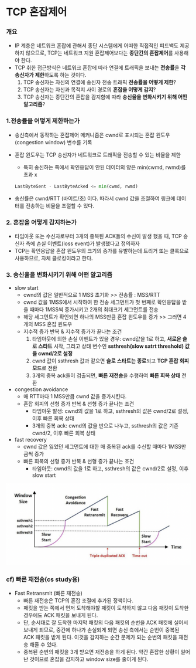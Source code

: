 # TCP 혼잡제어

### 개요

- IP 계층은 네트워크 혼잡에 관해서 종단 시스템에게 어떠한 직접적인 피드백도 제공하지 않으므로, TCP는 네트워크 지원 혼잡제어보다는 **종단간의 혼잡제어**를 사용해야 한다.
- TCP 취한 접근방식은 네트워크 혼잡에 따라 연결에 트래픽을 보내는 **전송률**을 **각 송신자가 제한**하도록 하는 것이다.
    1. TCP 송신자는 자신의 연결에 송신자 전송 트래픽 **전송률을 어떻게 제한**?
    2. TCP 송신자는 자신과 목적지 사이 경로의 **혼잡을 어떻게 감지**?
    3. TCP 송신자는 종단간의 혼잡을 감지함에 따라 **송신율을 변화시키기 위해 어떤 알고리즘**?

### 1.전송률을 어떻게 제한하는가

- 송신측에서 동작하는 혼잡제어 메커니즘은 cwnd로 표시되는 혼잡 윈도우(congestion window) 변수를 기록
- 혼잡 윈도우는 TCP 송신자가 네트워크로 트래픽을 전송할 수 있는 비율을 제한
    - 특히 송신하는 쪽에서 확인응답이 안된 데이터의 양은 min(cwmd, rwmd)를 초과 x

    ```python
    LastByteSent - LastByteAcked <= min(cwmd, rwmd)
    ```

- 송신률은 cwnd/RTT (바이트/초) 이다. 따라서 cwnd 값을 조절하여 링크에 데이터를 전송하는 비율을 조절할 수 있다.

### 2.  혼잡을 어떻게 감지하는가

- 타임아웃 또는 수신자로부터 3개의 중복된 ACK들의 수신이 발생 했을 때, TCP 송신자 측에 손실 이벤트(loss event)가 발생했다고 정의하자
- TCP는 확인응답을 혼잡 윈도우의 크기의 증가를 유발하는데 트리거 또는 클록으로 사용하므로, 자체 클로킹이라고 한다.

### 3. 송신율을 변화시키기 위해 어떤 알고리즘

- slow start
    - cwnd의 값은 일반적으로 1 MSS 초기화 >> 전송률 : MSS/RTT
    - cwnd 값을 1MSS에서 시작하여 한 전송 세그먼트가 첫 번째로 확인응답을 받을 때마다 1MSS씩 증가시키고 2개의 최대크기 세그먼트를 전송
    - 해당 세그먼트가 확인되면 하나의 MSS만큼 혼잡 윈도우를 증가 >> 그러면 4개의 MSS 혼잡 윈도우
    - 지수적 증가 반복 & 지수적 증가가 끝나는 조건
        1. 타임아웃에 의한 손실 이벤트가 있을 경우: cwnd값을 1로 하고, **새로운 슬로 스타트** 시작, 그리고 상태 변수인 **ssthresh(slow satrt threshold) 값을 cwnd/2로 설정**
        2. cwnd 값이 ssthresh 값과 같으면 **슬로 스타트는 종료**되고 **TCP 혼잡 회피 모드**로 전환 
        3. 3개의 중복 ack들이 검출되면, **빠른 재전송**을 수행하여 **빠른 회복 상태** 전환
- congestion avoidance
    - 매 RTT마다 1 MSS만큼 cwnd 값을 증가시킨다.
    - 혼잡 회피의 선형 증가 반복 & 선형 증가 끝나는 조건
        - 타임아웃 발생: cwnd의 값을 1로 하고, ssthresh의 값은 cwnd/2로 설정, 이후 빠른 회복 상태
        - 3개의 중복 ack: cwnd의 값을 반으로 나누고, ssthresh의 값은 기존 cwnd/2, 이후 빠른 회복 상태
- fast recovery
    - cwnd 값은 잃었던 세그먼트에 대한 매 중복된 ack를 수신할 때마다 1MSS만큼씩 증가
    - 빠른 회복의 선형 증가 반복 & 선형 증가 끝나는 조건
        - 타임아웃: cwnd의 값을 1로 하고, ssthresh의 값은 cwnd/2로 설정, 이후 slow start

![image_1](./tcp-congestion-flow/tcp-congestion-flow_1.png)

### cf) 빠른 재전송(cs study용)

- Fast Retransmit (빠른 재전송)
    - 빠른 재전송은 TCP의 혼잡 조절에 추가된 정책이다.
    - 패킷을 받는 쪽에서 먼저 도착해야할 패킷이 도착하지 않고 다음 패킷이 도착한 경우에도 ACK 패킷을 보내게 된다.
    - 단, 순서대로 잘 도착한 마지막 패킷의 다음 패킷의 순번을 ACK 패킷에 실어서 보내게 되므로, 중간에 하나가 손실되게 되면 송신 측에서는 순번이 중복된 ACK 패킷을 받게 된다. 이것을 감지하는 순간 문제가 되는 순번의 패킷을 재전송 해줄 수 있다.
    - 중복된 순번의 패킷을 3개 받으면 재전송을 하게 된다. 약간 혼잡한 상황이 일어난 것이므로 혼잡을 감지하고 window size를 줄이게 된다.